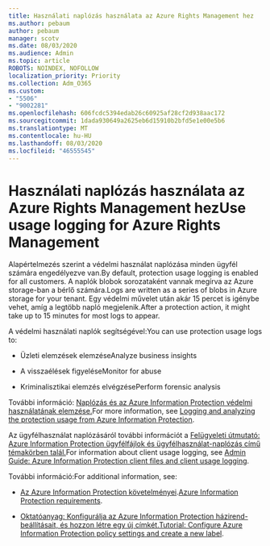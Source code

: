```yaml
---
title: Használati naplózás használata az Azure Rights Management hez
ms.author: pebaum
author: pebaum
manager: scotv
ms.date: 08/03/2020
ms.audience: Admin
ms.topic: article
ROBOTS: NOINDEX, NOFOLLOW
localization_priority: Priority
ms.collection: Adm_O365
ms.custom:
- "5506"
- "9002281"
ms.openlocfilehash: 606fcdc5394edab26c60925af28cf2d938aac172
ms.sourcegitcommit: 1dada930649a2625eb6d15910b2bfd5e1e00e5b6
ms.translationtype: MT
ms.contentlocale: hu-HU
ms.lasthandoff: 08/03/2020
ms.locfileid: "46555545"
---
```

# <a name="use-usage-logging-for-azure-rights-management"></a><span data-ttu-id="5c41b-102">Használati naplózás használata az Azure Rights Management hez</span><span class="sxs-lookup"><span data-stu-id="5c41b-102">Use usage logging for Azure Rights Management</span></span>

<span data-ttu-id="5c41b-103">Alapértelmezés szerint a védelmi használat naplózása minden ügyfél számára engedélyezve van.</span><span class="sxs-lookup"><span data-stu-id="5c41b-103">By default, protection usage logging is enabled for all customers.</span></span> <span data-ttu-id="5c41b-104">A naplók blobok sorozataként vannak megírva az Azure storage-ban a bérlő számára.</span><span class="sxs-lookup"><span data-stu-id="5c41b-104">Logs are written as a series of blobs in Azure storage for your tenant.</span></span> <span data-ttu-id="5c41b-105">Egy védelmi művelet után akár 15 percet is igénybe vehet, amíg a legtöbb napló megjelenik.</span><span class="sxs-lookup"><span data-stu-id="5c41b-105">After a protection action, it might take up to 15 minutes for most logs to appear.</span></span>

<span data-ttu-id="5c41b-106">A védelmi használati naplók segítségével:</span><span class="sxs-lookup"><span data-stu-id="5c41b-106">You can use protection usage logs to:</span></span>

- <span data-ttu-id="5c41b-107">Üzleti elemzések elemzése</span><span class="sxs-lookup"><span data-stu-id="5c41b-107">Analyze business insights</span></span>

- <span data-ttu-id="5c41b-108">A visszaélések figyelése</span><span class="sxs-lookup"><span data-stu-id="5c41b-108">Monitor for abuse</span></span>

- <span data-ttu-id="5c41b-109">Kriminalisztikai elemzés elvégzése</span><span class="sxs-lookup"><span data-stu-id="5c41b-109">Perform forensic analysis</span></span>

<span data-ttu-id="5c41b-110">További információ: [Naplózás és az Azure Information Protection védelmi használatának elemzése.](https://docs.microsoft.com/azure/information-protection/log-analyze-usage)</span><span class="sxs-lookup"><span data-stu-id="5c41b-110">For more information, see [Logging and analyzing the protection usage from Azure Information Protection](https://docs.microsoft.com/azure/information-protection/log-analyze-usage).</span></span>

<span data-ttu-id="5c41b-111">Az ügyfélhasználat naplózásáról további információt a [Felügyeleti útmutató: Azure Information Protection ügyfélfájlok és ügyfélhasználat-naplózás című témakörben talál.](https://docs.microsoft.com/azure/information-protection/rms-client/client-admin-guide-files-and-logging)</span><span class="sxs-lookup"><span data-stu-id="5c41b-111">For information about client usage logging, see [Admin Guide: Azure Information Protection client files and client usage logging](https://docs.microsoft.com/azure/information-protection/rms-client/client-admin-guide-files-and-logging).</span></span>

<span data-ttu-id="5c41b-112">További információ:</span><span class="sxs-lookup"><span data-stu-id="5c41b-112">For additional information, see:</span></span>

- <span data-ttu-id="5c41b-113">[Az Azure Information Protection követelményei](https://docs.microsoft.com/azure/information-protection/get-started/requirements).</span><span class="sxs-lookup"><span data-stu-id="5c41b-113">[Azure Information Protection requirements](https://docs.microsoft.com/azure/information-protection/get-started/requirements).</span></span>
    
- <span data-ttu-id="5c41b-114">[Oktatóanyag: Konfigurálja az Azure Information Protection házirend-beállításait, és hozzon létre egy új címkét.](https://docs.microsoft.com/azure/information-protection/get-started/infoprotect-quick-start-tutorial)</span><span class="sxs-lookup"><span data-stu-id="5c41b-114">[Tutorial: Configure Azure Information Protection policy settings and create a new label](https://docs.microsoft.com/azure/information-protection/get-started/infoprotect-quick-start-tutorial).</span></span>